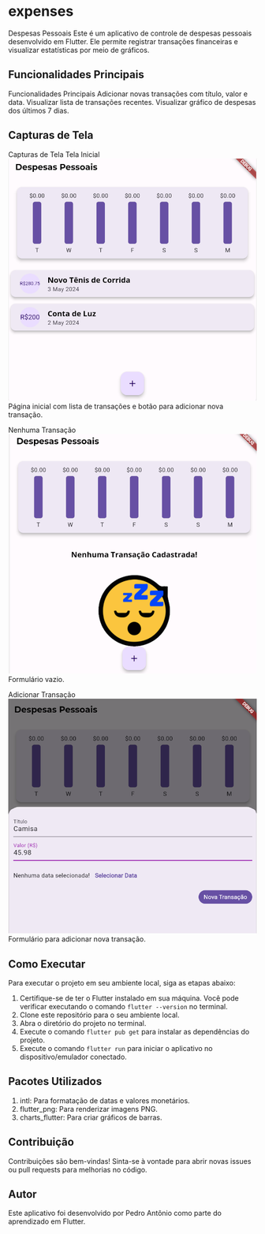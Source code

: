 # expenses

Despesas Pessoais
Este é um aplicativo de controle de despesas pessoais desenvolvido em Flutter. Ele permite registrar transações financeiras e visualizar estatísticas por meio de gráficos.

## Funcionalidades Principais

Funcionalidades Principais
Adicionar novas transações com título, valor e data.
Visualizar lista de transações recentes.
Visualizar gráfico de despesas dos últimos 7 dias.

## Capturas de Tela

Capturas de Tela
Tela Inicial 
![Tela Inicial](assets/images/telainicial.png)
Página inicial com lista de transações e botão para adicionar nova transação.

Nenhuma Transação
![Tela Nenhuma Transação](assets/images/ntransacao.png)
Formulário vazio. 

Adicionar Transação
![Tela Transação](assets/images/transacao.png)
Formulário para adicionar nova transação.

## Como Executar

Para executar o projeto em seu ambiente local, siga as etapas abaixo:

1. Certifique-se de ter o Flutter instalado em sua máquina. Você pode verificar executando o comando `flutter --version` no terminal.
2. Clone este repositório para o seu ambiente local.
3. Abra o diretório do projeto no terminal.
4. Execute o comando `flutter pub get` para instalar as dependências do projeto.
5. Execute o comando `flutter run` para iniciar o aplicativo no dispositivo/emulador conectado.

## Pacotes Utilizados

1. intl: Para formatação de datas e valores monetários.
2. flutter_png: Para renderizar imagens PNG.
3. charts_flutter: Para criar gráficos de barras.

## Contribuição

Contribuições são bem-vindas! Sinta-se à vontade para abrir novas issues ou pull requests para melhorias no código.

## Autor

Este aplicativo foi desenvolvido por Pedro Antônio como parte do aprendizado em Flutter.


